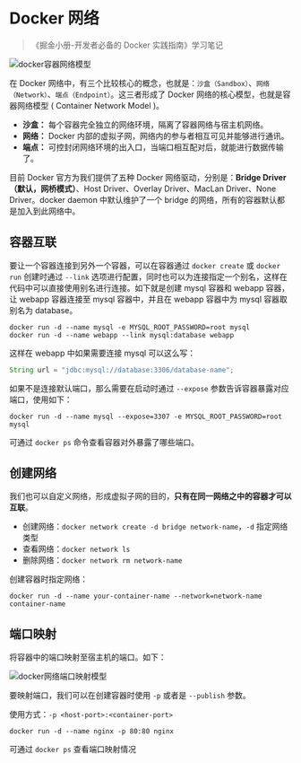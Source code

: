 <h1>Docker 网络</h1>

> 《掘金小册-开发者必备的 Docker 实践指南》学习笔记

![docker容器网络模型](https://wrp-blog-image.oss-cn-beijing.aliyuncs.com/blog-images/docker容器网络模型.png)

在 Docker 网络中，有三个比较核心的概念，也就是：`沙盒（Sandbox）`、`网络（Network）`、`端点（Endpoint）`。这三者形成了 Docker 网络的核心模型，也就是容器网络模型 ( Container Network Model )。

- **沙盒：** 每个容器完全独立的网络环境，隔离了容器网络与宿主机网络。
- **网络：** Docker 内部的虚拟子网，网络内的参与者相互可见并能够进行通讯。
- **端点：** 可控封闭网络环境的出入口，当端口相互配对后，就能进行数据传输了。

目前 Docker 官方为我们提供了五种 Docker 网络驱动，分别是：**Bridge Driver（默认，网桥模式）**、Host Driver、Overlay Driver、MacLan Driver、None Driver。docker daemon 中默认维护了一个 bridge 的网络，所有的容器默认都是加入到此网络中。

## 容器互联

要让一个容器连接到另外一个容器，可以在容器通过 `docker create` 或 `docker run` 创建时通过 `--link` 选项进行配置，同时也可以为连接指定一个别名，这样在代码中可以直接使用别名进行连接。如下就是创建 mysql 容器和 webapp 容器，让 webapp 容器连接至 mysql 容器中，并且在 webapp 容器中为 mysql 容器取别名为 database。

```
docker run -d --name mysql -e MYSQL_ROOT_PASSWORD=root mysql
docker run -d --name webapp --link mysql:database webapp
```

这样在 webapp 中如果需要连接 mysql 可以这么写：

```java
String url = "jdbc:mysql://database:3306/database-name";
```

如果不是连接默认端口，那么需要在启动时通过 `--expose` 参数告诉容器暴露对应端口，使用如下：

```
docker run -d --name mysql --expose=3307 -e MYSQL_ROOT_PASSWORD=root mysql
```

可通过 `docker ps` 命令查看容器对外暴露了哪些端口。

## 创建网络

我们也可以自定义网络，形成虚拟子网的目的，**只有在同一网络之中的容器才可以互联**。

- 创建网络：`docker network create -d bridge network-name`，`-d` 指定网络类型
- 查看网络：`docker network ls`
- 删除网络：`docker network rm network-name`

创建容器时指定网络：

```
docker run -d --name your-container-name --network=network-name container-name
```

## 端口映射

将容器中的端口映射至宿主机的端口。如下：

![docker网络端口映射模型](https://wrp-blog-image.oss-cn-beijing.aliyuncs.com/blog-images/docker网络端口映射模型.png)

要映射端口，我们可以在创建容器时使用 `-p` 或者是 `--publish` 参数。

使用方式：`-p <host-port>:<container-port>`

```
docker run -d --name nginx -p 80:80 nginx
```

可通过 `docker ps` 查看端口映射情况

